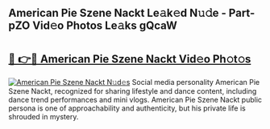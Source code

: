 ## American Pie Szene Nackt Le𝚊k𝚎d N𝚞𝚍e - Part-pZO Vid𝚎o Photos Le𝚊ks gQcaW

# <h2><a href="http://fb67y6.evod.top/?m=American+Pie+Szene+Nackt">🔗 👉🔴 American Pie Szene Nackt Vid𝚎o Ph𝚘t𝚘s</a></h2>

[![American Pie Szene Nackt N𝚞d𝚎s](https://i.imgur.com/8V9OHl7.gif)](http://fb67y6.evod.top/?m=American+Pie+Szene+Nackt)
Social media personality American Pie Szene Nackt, recognized for sharing lifestyle and dance content, including dance trend performances and mini vlogs. American Pie Szene Nackt public persona is one of approachability and authenticity, but his private life is shrouded in mystery. 
